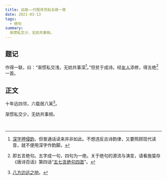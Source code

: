 ```yaml
---
title: 远居——代程序员拟五绝一首
date: 2021-03-13
tags:
  - 绝句
summary:
  渐惯私交少，无妨共事频。
---
```


## 题记

作得一联，曰：“渐惯私交浅，无妨共事深[^1]。”但贫于成诗。经[友人](http://kuroshinju.cn/)添修，得五绝[^2]一首。

[^1]: [深字押侵韵](https://sou-yun.cn/QR.aspx?ci=&ct=%e4%be%b5&c=%e6%b7%b1)，但普通话读来并非如此。不想违反古诗韵律，又要照顾现代读音，就不便用深字作韵脚。
[^2]: 即五言绝句。五字成一句，四句为一绝。关于绝句的源流与演变，请看施蛰存《唐诗百话》第四话“[五七言绝句四首](http://www.saohua.com/shuku/tangshi100/tangshi003.htm)”。

## 正文

<div class="center-text">

十年远四邻，六载居八寅[^3]。

渐惯私交少，无妨共事频。

</div>

<br/>

[^3]: [八方边远之地](http://www.zdic.net/hans/%E5%85%AB%E5%AF%85)。